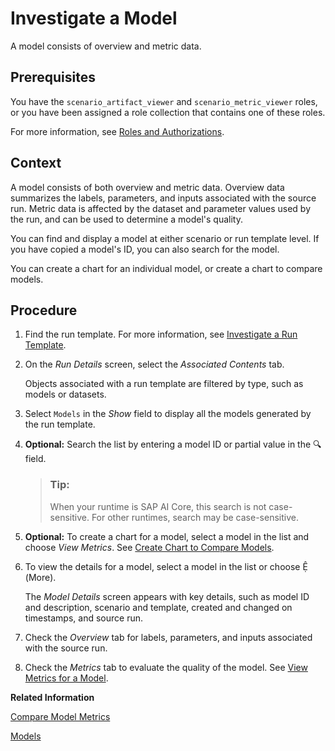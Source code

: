 <!-- loio81dd9548580546f49457cdb469f00630 -->

<link rel="stylesheet" type="text/css" href="css/sap-icons.css"/>

# Investigate a Model

A model consists of overview and metric data.



<a name="loio81dd9548580546f49457cdb469f00630__prereq_grm_pft_yqb"/>

## Prerequisites

You have the `scenario_artifact_viewer` and `scenario_metric_viewer` roles, or you have been assigned a role collection that contains one of these roles.

For more information, see [Roles and Authorizations](security-e4cf710.md#loio4ef8499d7a4945ec854e3b4590830bcc).



<a name="loio81dd9548580546f49457cdb469f00630__context_ehz_dwl_wtb"/>

## Context

A model consists of both overview and metric data. Overview data summarizes the labels, parameters, and inputs associated with the source run. Metric data is affected by the dataset and parameter values used by the run, and can be used to determine a model's quality.

You can find and display a model at either scenario or run template level. If you have copied a model's ID, you can also search for the model.

You can create a chart for an individual model, or create a chart to compare models.



<a name="loio81dd9548580546f49457cdb469f00630__steps_byj_phf_1rb"/>

## Procedure

1.  Find the run template. For more information, see [Investigate a Run Template](investigate-a-run-template-b753dc0.md).

2.  On the *Run Details* screen, select the *Associated Contents* tab.

    Objects associated with a run template are filtered by type, such as models or datasets.

3.  Select `Models` in the *Show* field to display all the models generated by the run template.

4.  **Optional:** Search the list by entering a model ID or partial value in the :mag: field.

    > ### Tip:  
    > When your runtime is SAP AI Core, this search is not case-sensitive. For other runtimes, search may be case-sensitive.

5.  **Optional:** To create a chart for a model, select a model in the list and choose *View Metrics*. See [Create Chart to Compare Models](create-chart-to-compare-models-377db35.md).

6.  To view the details for a model, select a model in the list or choose <span class="SAP-icons-V5"></span> \(More\).

    The *Model Details* screen appears with key details, such as model ID and description, scenario and template, created and changed on timestamps, and source run.

7.  Check the *Overview* tab for labels, parameters, and inputs associated with the source run.

8.  Check the *Metrics* tab to evaluate the quality of the model. See [View Metrics for a Model](view-metrics-for-a-model-a722666.md).


**Related Information**  


[Compare Model Metrics](compare-model-metrics-e357639.md "You can compare metrics for models to determine which configuration parameters result in optimum results.")

[Models](models-c3caa37.md "A model is an algorithm that learns patterns from a given set of training data (dataset) to accomplish a certain task. Models are generated by a training process. A model consists of files stored in a hyperscaler storage bucket (such as AWS S3).")

